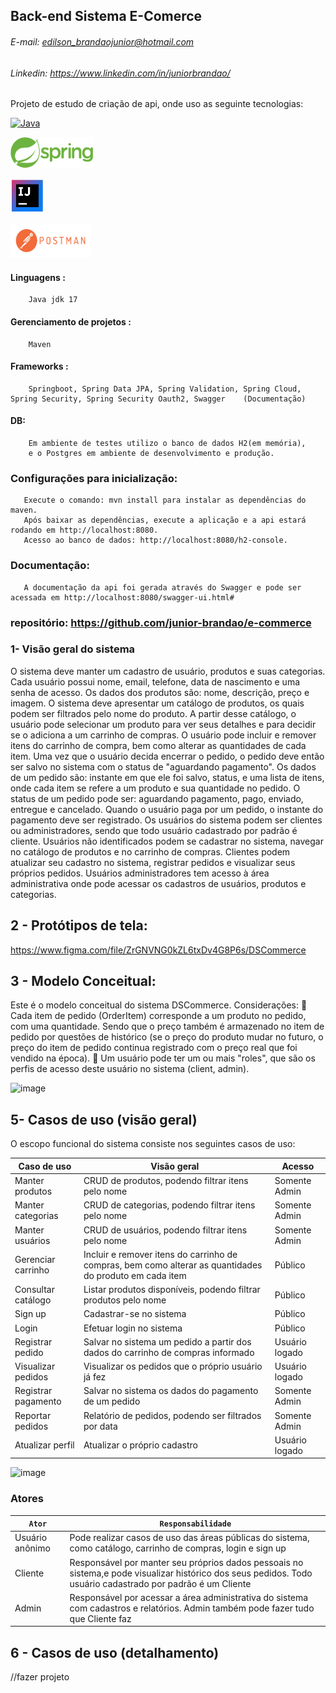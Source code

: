 ## Back-end Sistema E-Comerce
###### E-mail: edilson_brandaojunior@hotmail.com
###### Linkedin: <https://www.linkedin.com/in/juniorbrandao/>
 Projeto de estudo de criação de api, onde uso as seguinte tecnologias:

[![Java](https://jdk.java.net/images/oracle.png)](https://www.oracle.com/java/technologies/javase/jdk17-archive-downloads.html)

[![Spring](/src/assets/spring.png)](https://spring.io/projects/spring-boot)

[![Intellij](/src/assets/intellij.png)](https://www.jetbrains.com/pt-br/idea//)

[![Postman](/src/assets/postman.png)](https://www.postman.com/)


   #### Linguagens :
        Java jdk 17 
   #### Gerenciamento de projetos :
        Maven
   #### Frameworks :
        Springboot, Spring Data JPA, Spring Validation, Spring Cloud, Spring Security, Spring Security Oauth2, Swagger    (Documentação)
   #### DB:
        Em ambiente de testes utilizo o banco de dados H2(em memória),
        e o Postgres em ambiente de desenvolvimento e produção.
   ### Configurações para inicialização:
       Execute o comando: mvn install para instalar as dependências do maven.
       Após baixar as dependências, execute a aplicação e a api estará rodando em http://localhost:8080.
       Acesso ao banco de dados: http://localhost:8080/h2-console.
   ### Documentação:
       A documentação da api foi gerada através do Swagger e pode ser acessada em http://localhost:8080/swagger-ui.html#

### repositório: https://github.com/junior-brandao/e-commerce 

### 1- Visão geral do sistema
   O sistema deve manter um cadastro de usuário, produtos e suas categorias. Cada
   usuário possui nome, email, telefone, data de nascimento e uma senha de acesso. Os
   dados dos produtos são: nome, descrição, preço e imagem. O sistema deve apresentar
   um catálogo de produtos, os quais podem ser filtrados pelo nome do produto. A partir
   desse catálogo, o usuário pode selecionar um produto para ver seus detalhes e para
   decidir se o adiciona a um carrinho de compras. O usuário pode incluir e remover itens
   do carrinho de compra, bem como alterar as quantidades de cada item. Uma vez que o
   usuário decida encerrar o pedido, o pedido deve então ser salvo no sistema com o status
   de "aguardando pagamento". Os dados de um pedido são: instante em que ele foi salvo,
   status, e uma lista de itens, onde cada item se refere a um produto e sua quantidade no
   pedido. O status de um pedido pode ser: aguardando pagamento, pago, enviado,
   entregue e cancelado. Quando o usuário paga por um pedido, o instante do pagamento
   deve ser registrado. Os usuários do sistema podem ser clientes ou administradores,
   sendo que todo usuário cadastrado por padrão é cliente. Usuários não identificados
   podem se cadastrar no sistema, navegar no catálogo de produtos e no carrinho de
   compras. Clientes podem atualizar seu cadastro no sistema, registrar pedidos e visualizar
   seus próprios pedidos. Usuários administradores tem acesso à área administrativa onde
   pode acessar os cadastros de usuários, produtos e categorias.

## 2 - Protótipos de tela: 

https://www.figma.com/file/ZrGNVNG0kZL6txDv4G8P6s/DSCommerce

## 3 - Modelo Conceitual: 
Este é o modelo conceitual do sistema DSCommerce. Considerações:
   Cada item de pedido (OrderItem) corresponde a um produto no pedido, com uma
quantidade. Sendo que o preço também é armazenado no item de pedido por
questões de histórico (se o preço do produto mudar no futuro, o preço do item de
pedido continua registrado com o preço real que foi vendido na época).
   Um usuário pode ter um ou mais "roles", que são os perfis de acesso deste usuário
no sistema (client, admin).

![image](https://github.com/junior-brandao/e-commerce/assets/140202509/6ad23843-fccc-4735-a71f-a98cb470d092)

## 5- Casos de uso (visão geral)
O escopo funcional do sistema consiste nos seguintes casos de uso:

| Caso de uso                                         | Visão geral                                                                                              | Acesso             |
|-----------------------------------------------------|----------------------------------------------------------------------------------------------------------|--------------------|
| Manter produtos                                     | CRUD de produtos, podendo filtrar itens pelo nome                                                        | Somente Admin      |
| Manter categorias                                   | CRUD de categorias, podendo filtrar itens pelo nome                                                      | Somente Admin      |
| Manter usuários                                     | CRUD de usuários, podendo filtrar itens pelo nome                                                        | Somente Admin      |
| Gerenciar carrinho                                  | Incluir e remover itens do carrinho de compras, bem  como alterar as quantidades do produto em cada item | Público            |
| Consultar catálogo                                  | Listar produtos disponíveis, podendo filtrar produtos pelo nome                                          | Público            |
| Sign up                                             | Cadastrar-se no sistema                                                                                  | Público            |
| Login                                               | Efetuar login no sistema                                                                                 | Público            |
| Registrar pedido                                    | Salvar no sistema um pedido a partir dos dados do carrinho de compras informado                          | Usuário logado     |
| Visualizar pedidos                                  | Visualizar os pedidos que o próprio usuário já fez                                                       | Usuário logado     |
| Registrar pagamento                                 | Salvar no sistema os dados do pagamento de um pedido                                                     | Somente Admin      |
| Reportar pedidos                                    | Relatório de pedidos, podendo ser filtrados por data                                                     | Somente Admin      |
| Atualizar perfil                                    | Atualizar o próprio cadastro                                                                             | Usuário logado     |

![image](https://github.com/junior-brandao/e-commerce/assets/140202509/2ed5d20d-f271-4c28-83fc-6047ec321a5d)
### Atores
| `Ator`          | `Responsabilidade`                                                                                                                                          |
|-----------------|----------------------------------------------------------------------------------------------------------------------------------------------------------------|
| Usuário anônimo | Pode realizar casos de uso das áreas públicas do sistema, como catálogo, carrinho de compras, login e sign up                                       |
| Cliente         | Responsável por manter seu próprios dados pessoais no sistema,e pode visualizar histórico dos seus pedidos. Todo usuário cadastrado por padrão é um Cliente |
| Admin           | Responsável por acessar a área administrativa do sistema com cadastros e relatórios. Admin também pode fazer tudo que Cliente faz                            |


## 6 - Casos de uso (detalhamento) 
   //fazer projeto
